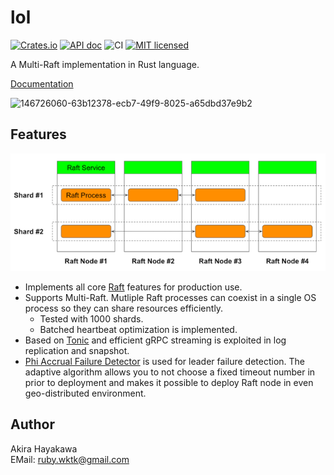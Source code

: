 # lol

[![Crates.io](https://img.shields.io/crates/v/lol.svg)](https://crates.io/crates/lol)
[![API doc](https://docs.rs/lol/badge.svg)](https://docs.rs/lol)
![CI](https://github.com/akiradeveloper/lol/actions/workflows/ci.yml/badge.svg)
[![MIT licensed](https://img.shields.io/badge/license-MIT-blue.svg)](https://github.com/akiradeveloper/lol/blob/master/LICENSE)

A Multi-Raft implementation in Rust language.

[Documentation](https://akiradeveloper.github.io/lol/)

![146726060-63b12378-ecb7-49f9-8025-a65dbd37e9b2](https://github.com/akiradeveloper/lol/assets/785824/12a016fe-35a0-4d12-8ffa-955ef61b25b9)

## Features

![](doc/src/images/multi-raft.png)

- Implements all core [Raft](https://raft.github.io/) features for production use.
- Supports Multi-Raft. Mutliple Raft processes can coexist in a single OS process so they can share resources efficiently.
  - Tested with 1000 shards.
  - Batched heartbeat optimization is implemented.
- Based on [Tonic](https://github.com/hyperium/tonic) and efficient gRPC streaming is exploited in log replication and snapshot.
- [Phi Accrual Failure Detector](https://github.com/akiradeveloper/phi-detector) is used for leader failure detection. The adaptive algorithm allows you to not choose a fixed timeout number in prior to deployment and makes it possible to deploy Raft node in even geo-distributed environment.

## Author

Akira Hayakawa  
EMail: ruby.wktk@gmail.com
